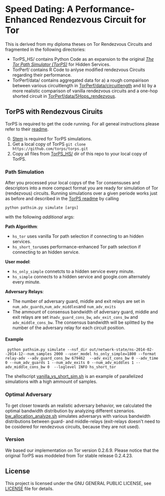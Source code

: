 # Speed Dating: A Performance-Enhanced Rendezvous Circuit for Tor
This is derived from my diploma theses on Tor Rendezvous Circuits and fragmented in the following directories:
 - TorPS_HS/ contains Python Code as an expansion to the original *[The Tor Path Simulator (TorPS)](https://torps.github.io/)* for Hidden Services.
 - TorPerf/ contains R Code to anlyse modified rendezvous Circuits regarding their performance.
 - TorPerf/data/ contains aggregated data for a) a rough compairison between various circuitlength in [TorPerf/data/circuitlength](https://github.com/wedel/TorHS_SpeedDating/tree/master/torperf/data/circuitlength) and b) by a more realistic comparison of vanilla rendezvous circuits and a one-hop shorted circuit in [TorPerf/data/5Hops_rendezvous](https://github.com/wedel/TorHS_SpeedDating/tree/master/torperf/data/5Hops_rendezvous).
 

## TorPS with Rendezvous Ciruits
TorPS is required to get the code running. For all geneal instructions please refer to their [readme](https://github.com/torps/torps/blob/master/README.md).

0. [Stem](https://stem.torproject.org/) is required for TorPS simulations. 
1. Get a local copy of TorPS `git clone https://github.com/torps/torps.git`
2. Copy all files from [TorPS_HS/](https://github.com/wedel/TorHS_SpeedDating/tree/master/torps_hs) dir of this repo to your local copy of TorPS.

### Path Simulation
After you processed your local copys of the Tor consensuses and descriptors into a more compact format you are ready for simulation of Tor (rendezvous) circuits. Running simulations over a given periode works just as before and described in the [TorPS readme](https://github.com/torps/torps/blob/master/README.md) by calling
<pre><code>python pathsim.py simulate [args] </pre></code>
with the following *additional* args:

**Path Algorithm**:
* `hs_tor` uses vanilla Tor path selection if connecting to an hidden services.
* `hs_short_tor`uses performance-enhanced Tor path selection if connecting to an hidden service.

**User model**:
* `hs_only_simple` connetcts to a hidden service every minute.
* `hs_simple` connects to a hidden service and google.com alternately every minute. 

**Adversary Relays**:
* The number of adversary guard, middle and exit relays are set in `num_adv_guards`,`num_adv_middles`and `num_adv_exits`
* The ammount of consensus bandwidth of adversary guard, middle and exit relays are set in`adv_guard_cons_bw`, `adv_exit_cons_bw` and `adv_middle_cons_bw`. The consensus bandwidth will be splitted by the number of the adversary relay for each circuit position.

#### Example
<pre><code> python pathsim.py simulate --nsf_dir out/network-state/ns-2014-02--2014-12--num_samples 2000 --user_model hs_only_simple=1800 --format relay-adv --adv_guard_cons_bw 679462  --adv_exit_cons_bw 0 --adv_time 0 --num_adv_guards 1 --num_adv_exits 0 --num_adv_middles 1 --adv_middle_cons_bw 0  --loglevel INFO hs_short_tor</pre></code>
 
The shellscript [vanilla_vs_short_sim.sh](https://github.com/wedel/TorHS_SpeedDating/blob/master/torps_hs/vanilla_vs_short_sim.sh) is an example of parallelized simulations with a high ammount of samples.

### Optimal Adversary
To get closer towards an realistic adversary behavior, we calculated the optimal bandwidth distribution by analyzing different szenarios. [bw_allocation_analyze.sh](https://github.com/wedel/TorHS_SpeedDating/blob/master/torps_hs/bw_allocation_analyze.sh) simulates adversarys with various bandwidth distributions between guard- and middle-relays (exit-relays doesn't need to be cosidered for rendezvous circuits, because they are not used). 
     
### Version
We based our implementation on Tor version 0.2.6.9. Please notice that the original TorPS was moddeled from Tor stable release 0.2.4.23.

## License
This project is licensed under the GNU GENERAL PUBLIC LICENSE, see [LICENSE](LICENSE) file for details.
